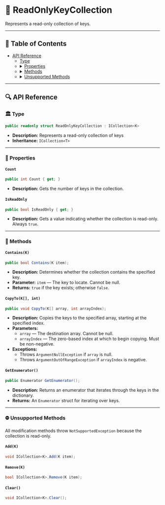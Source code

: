 # 🧩 ReadOnlyKeyCollection

Represents a read-only collection of keys.

---

## 📑 Table of Contents

<ul>
  <li>
    <a href="#-api-reference">API Reference</a>
<ul>
  <li><a href="#-type">Type</a></li>

  <li>
    <details>
      <summary><a href="#-properties">Properties</a></summary>
      <ul>
        <li><a href="#count">Count</a></li>
        <li><a href="#isreadonly">IsReadOnly</a></li>
      </ul>
    </details>
  </li>

  <li>
    <details>
      <summary><a href="#-methods">Methods</a></summary>
      <ul>
        <li><a href="#containsk">Contains(K)</a></li>
        <li><a href="#copytok-int">CopyTo(K[], int)</a></li>
        <li><a href="#getenumerator">GetEnumerator()</a></li>
      </ul>
    </details>
  </li>

  <li>
    <details>
      <summary><a href="#-unsupported-methods">Unsupported Methods</a></summary>
      <ul>
        <li><a href="#addk">Add(K)</a></li>
        <li><a href="#clear">Clear()</a></li>
        <li><a href="#removek">Remove(K)</a></li>
      </ul>
    </details>
  </li>
</ul>
  </li>
</ul>


<!--
- [API Reference](#-api-reference)
    - [Type](#-type)
    - [Properties](#-properties)
        - [Count](#count)
        - [IsReadOnly](#isreadonly)
    - [Methods](#-methods)
        - [Contains(K)](#containsk)
        - [CopyTo(K[], int)](#copytok-int)
        - [GetEnumerator()](#getenumerator)
    - [Unsupported Methods](#-unsupported-methods)
        - [Add(K)](#addk)
        - [Clear()](#clear)
        - [Remove(K)](#removek)
-->
---

## 🔍 API Reference

### 🏛️ Type <div id="-type"></div>

```csharp
public readonly struct ReadOnlyKeyCollection : ICollection<K>
```

- **Description:** Represents a read-only collection of keys
- **Inheritance:** `ICollection<T>`

---

### 🔑 Properties

#### `Count`

```csharp
public int Count { get; }
```

- **Description:** Gets the number of keys in the collection.

#### `IsReadOnly`

```csharp
public bool IsReadOnly { get; }
```

- **Description:** Gets a value indicating whether the collection is read-only. Always `true`.

---

### 🏹 Methods

#### `Contains(K)`

```csharp
public bool Contains(K item);
```

- **Description:** Determines whether the collection contains the specified key.
- **Parameter:** `item` — The key to locate. Cannot be null.
- **Returns:** `true` if the key exists; otherwise `false`.

#### `CopyTo(K[], int)`

```csharp
public void CopyTo(K[] array, int arrayIndex);
```

- **Description:** Copies the keys to the specified array, starting at the specified index.
- **Parameters:**
    - `array` — The destination array. Cannot be null.
    - `arrayIndex` — The zero-based index at which to begin copying. Must be non-negative.
- **Exceptions:**
    - Throws `ArgumentNullException` if `array` is null.
    - Throws `ArgumentOutOfRangeException` if `arrayIndex` is negative.

#### `GetEnumerator()`

```csharp
public Enumerator GetEnumerator();
```

- **Description:** Returns an enumerator that iterates through the keys in the dictionary.
- **Returns:** An `Enumerator` struct for iterating over keys.

---

### ⛔ Unsupported Methods

All modification methods throw `NotSupportedException` because the collection is read-only.

#### `Add(K)`

```csharp
void ICollection<K>.Add(K item);
```

#### `Remove(K)`

```csharp
bool ICollection<K>.Remove(K item);
```

#### `Clear()`

```csharp
void ICollection<K>.Clear();
```